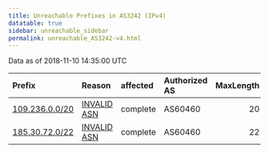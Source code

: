 ```yaml
---
title: Unreachable Prefixes in AS3242 (IPv4)
datatable: true
sidebar: unreachable_sidebar
permalink: unreachable_AS3242-v4.html
---
```


Data as of 2018-11-10 14:35:00 UTC


<div class="datatable-begin"></div>

| Prefix                                                 | Reason                                                                                               | affected   | Authorized AS   |   MaxLength | Anchor                                         |   unreachable /24s |
|:-------------------------------------------------------|:-----------------------------------------------------------------------------------------------------|:-----------|:----------------|------------:|:-----------------------------------------------|-------------------:|
| [109.236.0.0/20](https://stat.ripe.net/109.236.0.0/20) | [INVALID ASN](https://rpki-validator.ripe.net/announcement-preview?asn=AS3242&prefix=109.236.0.0/20) | complete   | AS60460         |          20 | [RIPE](unreachable_RIPE_NCC_RPKI_Root-v4.html) |                 16 |
| [185.30.72.0/22](https://stat.ripe.net/185.30.72.0/22) | [INVALID ASN](https://rpki-validator.ripe.net/announcement-preview?asn=AS3242&prefix=185.30.72.0/22) | complete   | AS60460         |          22 | [RIPE](unreachable_RIPE_NCC_RPKI_Root-v4.html) |                  4 |

<div class="datatable-end"></div>